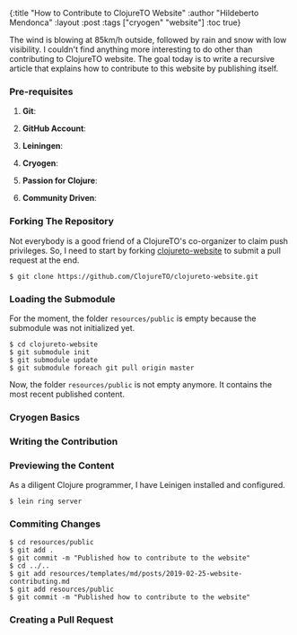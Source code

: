 {:title "How to Contribute to ClojureTO Website"
 :author "Hildeberto Mendonca"
 :layout :post
 :tags  ["cryogen" "website"]
 :toc true}

The wind is blowing at 85km/h outside, followed by rain and snow with low visibility. I couldn't find anything more interesting to do other than contributing to ClojureTO website. The goal today is to write a recursive article that explains how to contribute to this website by publishing itself.

### Pre-requisites

1. **Git**:

2. **GitHub Account**:

3. **Leiningen**:

4. **Cryogen**:

5. **Passion for Clojure**:

6. **Community Driven**:

### Forking The Repository

Not everybody is a good friend of a ClojureTO's co-organizer to claim push privileges. So, I need to start by forking [clojureto-website][1] to submit a pull request at the end.

    $ git clone https://github.com/ClojureTO/clojureto-website.git

### Loading the Submodule

For the moment, the folder `resources/public` is empty because the submodule was not initialized yet.

    $ cd clojureto-website
    $ git submodule init
    $ git submodule update
    $ git submodule foreach git pull origin master

Now, the folder `resources/public` is not empty anymore. It contains the most recent published content.

### Cryogen Basics

### Writing the Contribution

### Previewing the Content

As a diligent Clojure programmer, I have Leinigen installed and configured.

    $ lein ring server

### Commiting Changes

    $ cd resources/public
    $ git add .
    $ git commit -m "Published how to contribute to the website"
    $ cd ../..
    $ git add resources/templates/md/posts/2019-02-25-website-contributing.md
    $ git add resources/public
    $ git commit -m "Published how to contribute to the website"

### Creating a Pull Request

[1]: https://github.com/ClojureTO/clojureto-website
